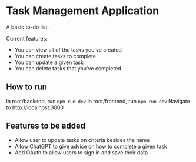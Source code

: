 # Task Management Application
A basic to-do list. 

Current features:
- You can view all of the tasks you've created
- You can create tasks to complete
- You can update a given task
- You can delete tasks that you've completed

## How to run
In root/backend, run ```npm run dev```
In root/frontend, run ```npm run dev```
Navigate to http://localhost:3000

## Features to be added
- Allow user to update tasks on criteria besides the name
- Allow ChatGPT to give advice on how to complete a given task
- Add OAuth to allow users to sign in and save their data